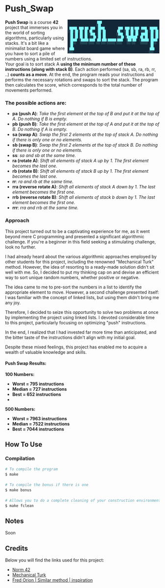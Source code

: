 # Push_Swap

<img src="https://raw.githubusercontent.com/ridaelfagrouch/push_swap_42/main/assets/push_swap.png" align="right"
     alt="libft" width="300" height="110">

**Push Swap** is a course **42** project that immerses you in the world of sorting algorithms, particularly using stacks. It's a bit like a minimalist board game where you have to sort a pile of numbers using a limited set of instructions.<br>
Your goal is to sort stack A **using the minimum number of these instructions (along with stack B)**. Each action performed (sa, sb, ra, rb, rr, ..) **counts as a move**. At the end, the program reads your instructions and performs the necessary rotations and swaps to sort the stack. The program then calculates the score, which corresponds to the total number of movements performed.<br>

### **The possible actions are:**

* **pa (push A)**: *Take the first element at the top of B and put it at the top of A. Do nothing if B is empty.*
* **pb (push B)**: *Take the first element at the top of A and put it at the top of B. Do nothing if A is empty.*
* **sa (swap A)**: *Swap the first 2 elements at the top of stack A. Do nothing if there is only one or no elements.*
* **sb (swap B)**: *Swap the first 2 elements at the top of stack B. Do nothing if there is only one or no elements.*
* **ss**: *sa and sb at the same time.*
* **ra (rotate A)**: *Shift all elements of stack A up by 1. The first element becomes the last one.*
* **rb (rotate B)**: *Shift all elements of stack B up by 1. The first element becomes the last one.*
* **rr**: *ra and rb at the same time.*
* **rra (reverse rotate A)**: *Shift all elements of stack A down by 1. The last element becomes the first one.*
* **rrb (reverse rotate B)**: *Shift all elements of stack b down by 1. The last element becomes the first one.*
* **rrr**: *rra and rrb at the same time.*

### **Approach**

This project turned out to be a captivating experience for me, as it went beyond mere C programming and presented a significant algorithmic challenge. If you're a beginner in this field seeking a stimulating challenge, look no further.<br>

I had already heard about the various algorithmic approaches employed by other students for this project, including the renowned "Mechanical Turk" method. However, the idea of resorting to a ready-made solution didn't sit well with me. So, I decided to put my thinking cap on and devise an efficient way to sort unique random numbers, whether positive or negative.<br>

The idea came to me to pre-sort the numbers in a list to identify the appropriate element to move. However, a second challenge presented itself: I was familiar with the concept of linked lists, but using them didn't bring me any joy.<br>

Therefore, I decided to seize this opportunity to solve two problems at once by implementing the project using linked lists. I devoted considerable time to this project, particularly focusing on optimizing "push" instructions.<br>

In the end, I realized that I had invested far more time than anticipated, and the bitter taste of the instructions didn't align with my initial goal.<br>

Despite these mixed feelings, this project has enabled me to acquire a wealth of valuable knowledge and skills.<br>

#### **Push Swap Results:**

**100 Numbers:**

* **Worst = 795 instructions**
* **Median = 727 instructions**
* **Best = 652 instructions**
* 
**500 Numbers:**

* **Worst = 7963 instructions**
* **Median = 7522 instructions**
* **Best = 7044 instructions**

## How To Use

### **Compilation**

```bash
# To compile the program
$ make

# To compile the bonus if there is one
$ make bonus

# Allows you to do a complete cleaning of your construction environment
$ make fclean
```

## Notes

Soon
<!--<p align="left">
    <img src="https://image.noelshack.com/fichiers/2024/11/2/1710270009-125.png"
         alt="Sponsored by Evil Martians" width="216" height="164">
</p>-->



## Credits

Below you will find the links used for this project:

- [Norm 42](https://cdn.intra.42.fr/pdf/pdf/960/norme.en.pdf)
- [Mechanical Turk](https://en.wikipedia.org/wiki/Amazon_Mechanical_Turk)
- [Fred Orion | Similar method | inspiration](https://www.youtube.com/watch?v=2aMrmWOgLvU)
